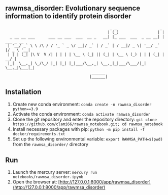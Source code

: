 ## rawmsa_disorder: Evolutionary sequence information to identify protein disorder
```
                                              _ _                   _           
                                             | (_)                 | |          
  _ __ __ ___      ___ __ ___  ___  __ _   __| |_ ___  ___  _ __ __| | ___ _ __ 
 | '__/ _` \ \ /\ / / '_ ` _ \/ __|/ _` | / _` | / __|/ _ \| '__/ _` |/ _ \ '__|
 | | | (_| |\ V  V /| | | | | \__ \ (_| || (_| | \__ \ (_) | | | (_| |  __/ |   
 |_|  \__,_| \_/\_/ |_| |_| |_|___/\__,_| \__,_|_|___/\___/|_|  \__,_|\___|_|   
                                      ______                                    
                                     |______|                                   
```
## Installation

1. Create new conda environment: `conda create -n rawmsa_disorder python==3.9`
2. Activate the conda environment: `conda activate ramwsa_disorder`
3. Clone the git repository and enter the repository directory: `git clone https://github.com/clami66/rawmsa_notebook.git; cd rawmsa_notebook`
4. Install necessary packages with pip: `python -m pip install -f docker/requirements.txt`
5. Set up the following environmental variable: `export RAWMSA_PATH=$(pwd)` from the `rawmsa_disorder/` directory

## Run

1. Launch the mercury server: `mercury run notebooks/rawmsa_disorder.ipynb`
2. Open the browser at: [http://127.0.0.1:8000/app/rawmsa_disorder](http://127.0.0.1:8000/app/rawmsa_disorder)
